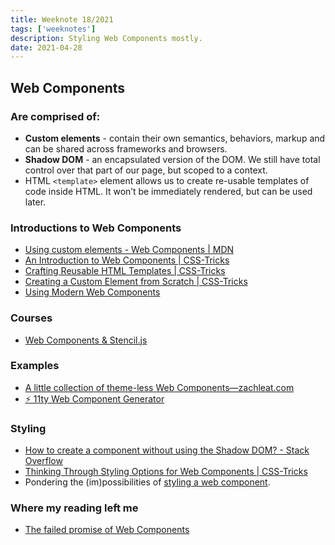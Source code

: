 ```yaml
---
title: Weeknote 18/2021
tags: ['weeknotes']
description: Styling Web Components mostly. 
date: 2021-04-28
---
```


## Web Components
### Are comprised of:
- **Custom elements** - contain their own semantics, behaviors, markup and can be shared across frameworks and browsers.
- **Shadow DOM** - an encapsulated version of the DOM. We still have total control over that part of our page, but scoped to a context.
- HTML `<template>` element allows us to create re-usable templates of code inside HTML. It won’t be immediately rendered, but can be used later.

### Introductions to Web Components
- [Using custom elements - Web Components | MDN](https://developer.mozilla.org/en-US/docs/Web/Web_Components/Using_custom_elements)
- [An Introduction to Web Components | CSS-Tricks](https://css-tricks.com/an-introduction-to-web-components/)
- [Crafting Reusable HTML Templates | CSS-Tricks](https://css-tricks.com/crafting-reusable-html-templates/)
- [Creating a Custom Element from Scratch | CSS-Tricks](https://css-tricks.com/creating-a-custom-element-from-scratch/)
- [Using Modern Web Components](https://coryrylan.com/blog/using-modern-web-components)
### Courses
- [Web Components & Stencil.js](https://www.udemy.com/course/web-components-stenciljs-build-custom-html-elements/)
### Examples
- [A little collection of theme-less Web Components—zachleat.com](https://www.zachleat.com/web/library-web-components/)
- [⚡️ 11ty Web Component Generator](https://11ty-web-component-generator.netlify.app/)
### Styling
- [How to create a component without using the Shadow DOM? - Stack Overflow](https://stackoverflow.com/questions/45575904/how-to-create-a-component-without-using-the-shadow-dom)
- [Thinking Through Styling Options for Web Components | CSS-Tricks](https://css-tricks.com/thinking-through-styling-options-for-web-components/)
- Pondering the (im)possibilities of [styling a web component](https://css-tricks.com/styling-a-web-component/). 
### Where my reading left me
- [The failed promise of Web Components](https://lea.verou.me/2020/09/the-failed-promise-of-web-components/)